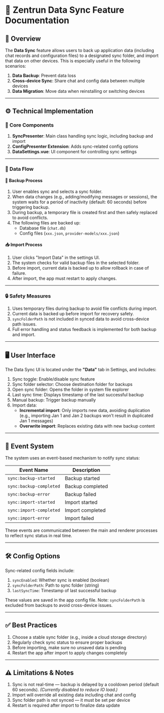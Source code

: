# 📁 Zentrun Data Sync Feature Documentation

## 🧩 Overview

The **Data Sync** feature allows users to back up application data (including chat records and configuration files) to a designated sync folder, and import that data on other devices. This is especially useful in the following scenarios:

1. **Data Backup**: Prevent data loss
2. **Cross-device Sync**: Share chat and config data between multiple devices
3. **Data Migration**: Move data when reinstalling or switching devices

---

## ⚙️ Technical Implementation

### 🔧 Core Components

1. **SyncPresenter**: Main class handling sync logic, including backup and import
2. **ConfigPresenter Extension**: Adds sync-related config options
3. **DataSettings.vue**: UI component for controlling sync settings

---

### 🔄 Data Flow

#### 🔐 Backup Process

1. User enables sync and selects a sync folder.
2. When data changes (e.g., adding/modifying messages or sessions), the system waits for a period of inactivity (default: 60 seconds) before triggering backup.
3. During backup, a temporary file is created first and then safely replaced to avoid conflicts.
4. The following files are backed up:
   - Database file (`chat.db`)
   - Config files (`xxx.json`, `provider-models/xxx.json`)

#### 📥 Import Process

1. User clicks "Import Data" in the settings UI.
2. The system checks for valid backup files in the selected folder.
3. Before import, current data is backed up to allow rollback in case of failure.
4. After import, the app must restart to apply changes.

---

### 🔒 Safety Measures

1. Uses temporary files during backup to avoid file conflicts during import.
2. Current data is backed up before import for recovery safety.
3. `syncFolderPath` is not included in synced data to avoid cross-device path issues.
4. Full error handling and status feedback is implemented for both backup and import.

---

## 🖥 User Interface

The Data Sync UI is located under the **"Data"** tab in Settings, and includes:

1. Sync toggle: Enable/disable sync feature
2. Sync folder selector: Choose destination folder for backups
3. Open sync folder: Opens the folder in system file explorer
4. Last sync time: Displays timestamp of the last successful backup
5. Manual backup: Trigger backup manually
6. Import data:
   - **Incremental import**: Only imports new data, avoiding duplication (e.g., importing Jan 1 and Jan 2 backups won’t result in duplicated Jan 1 messages)
   - **Overwrite import**: Replaces existing data with new backup content

---

## 📡 Event System

The system uses an event-based mechanism to notify sync status:

| Event Name             | Description              |
|------------------------|--------------------------|
| `sync:backup-started`  | Backup started           |
| `sync:backup-completed`| Backup completed         |
| `sync:backup-error`    | Backup failed            |
| `sync:import-started`  | Import started           |
| `sync:import-completed`| Import completed         |
| `sync:import-error`    | Import failed            |

These events are communicated between the main and renderer processes to reflect sync status in real time.

---

## 🛠 Config Options

Sync-related config fields include:

1. `syncEnabled`: Whether sync is enabled (boolean)
2. `syncFolderPath`: Path to sync folder (string)
3. `lastSyncTime`: Timestamp of last successful backup

These values are saved in the app config file. Note: `syncFolderPath` is excluded from backups to avoid cross-device issues.

---

## ✅ Best Practices

1. Choose a stable sync folder (e.g., inside a cloud storage directory)
2. Regularly check sync status to ensure proper backups
3. Before importing, make sure no unsaved data is pending
4. Restart the app after import to apply changes completely

---

## ⚠️ Limitations & Notes

1. Sync is not real-time — backup is delayed by a cooldown period (default 60 seconds). *(Currently disabled to reduce IO load.)*
2. Import will override all existing data including chat and config
3. Sync folder path is not synced — it must be set per device
4. Restart is required after import to finalize data update

